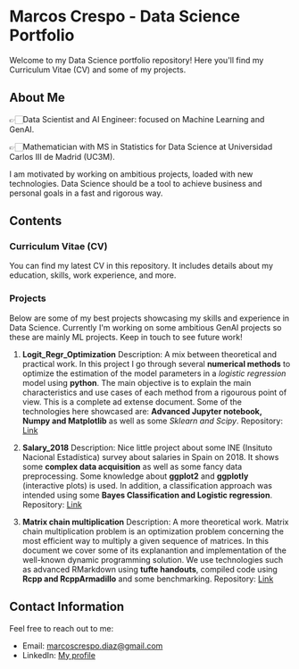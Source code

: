 # Marcos Crespo - Data Science Portfolio

Welcome to my Data Science portfolio repository! Here you'll find my Curriculum Vitae (CV) and some of my projects.

## About Me

👉🏻Data Scientist and AI Engineer: focused on Machine Learning and GenAI.

👉🏻Mathematician with MS in Statistics for Data Science at Universidad Carlos III de Madrid (UC3M). 

I am motivated by working on ambitious projects, loaded with new technologies. Data Science should be a tool to achieve business and personal goals in a fast and rigorous way. 

## Contents

### Curriculum Vitae (CV)

You can find my latest CV in this repository. It includes details about my education, skills, work experience, and more.

### Projects

Below are some of my best projects showcasing my skills and experience in Data Science. Currently I'm working on some ambitious GenAI projects so these are mainly ML projects. Keep in touch to see future work!

1. **Logit_Regr_Optimization**
   Description:  A mix between theoretical and practical work. In this project I go through several **numerical methods** to optimize the estimation of the model parameters in a *logistic regression* model using **python**. The main objective is to explain the main characteristics and use cases of each method from a rigourous point of view. This is a complete ad extense document. Some of the technologies here showcased are: **Advanced Jupyter notebook, Numpy and Matplotlib** as well as some *Sklearn and Scipy*.
   Repository: [Link](https://github.com/marcos-crespo/CV/tree/main/Logit_Regr_Optimization)

2. **Salary_2018**
   Description: Nice little project about some INE (Insituto Nacional Estadística) survey about salaries in Spain on 2018.
   It shows some **complex data acquisition** as well as some fancy data preprocessing. Some knowledge about **ggplot2** and **ggplotly** (interactive plots) is used.
   In addition, a classification approach was intended using some **Bayes Classification and Logistic regression**.
   Repository: [Link](https://github.com/marcos-crespo/CV/tree/main/Salary_2018)

3. **Matrix chain multiplication**
   Description: A more theoretical work. Matrix chain multiplication problem is an optimization problem concerning the most efficient way to multiply a given sequence of        matrices. In this document we cover some of its explanantion and implementation of the well-known dynamic programming solution. We use technologies such as advanced          RMarkdown using **tufte handouts**, compiled code using **Rcpp and RcppArmadillo** and some benchmarking.
   Repository: [Link](https://github.com/marcos-crespo/CV/tree/main/Matrix_Chain)


<!-- Add more projects as needed -->

## Contact Information

Feel free to reach out to me:

- Email: marcoscrespo.diaz@gmail.com
- LinkedIn: [My profile](https://www.linkedin.com/in/marcos-crespo-diaz/)

